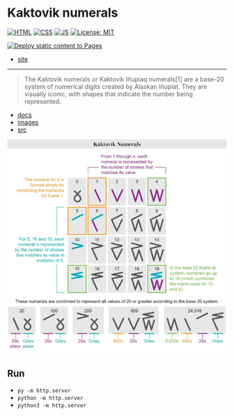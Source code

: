 # Kaktovik numerals

[![HTML](https://img.shields.io/badge/HTML-E34F26?style=for-the-badge&logo=html5&logoColor=white)](https://developer.mozilla.org/en-US/docs/Learn/Getting_started_with_the_web/HTML_basics)
[![CSS](https://img.shields.io/badge/CSS-1572B6?&style=for-the-badge&logo=css3&logoColor=white)](https://developer.mozilla.org/en-US/docs/Web/CSS)
[![JS](https://img.shields.io/badge/JavaScript-323330?style=for-the-badge&logo=javascript&logoColor=F7DF1E)](https://developer.mozilla.org/en-US/docs/Web/JavaScript)
[![License: MIT](https://img.shields.io/badge/License-MIT-lightgrey.svg?style=for-the-badge)](https://opensource.org/licenses/MIT)

[![Deploy static content to Pages](https://github.com/alex-hedley/kaktovik-numerals/actions/workflows/static.yml/badge.svg)](https://github.com/alex-hedley/kaktovik-numerals/actions/workflows/static.yml)

- [site](https://alex-hedley.github.io/kaktovik-numerals/)

---

> The Kaktovik numerals or Kaktovik Iñupiaq numerals[1] are a base-20 system of numerical digits created by Alaskan Iñupiat. They are visually iconic, with shapes that indicate the number being represented.

- [docs](docs/README.md)
- [images](images/README.md)
- [src](src/)

![Kaktovik numerals](images/KaktovikNumerals.jpeg "Kaktovik numerals")

## Run

- `py -m http.server`
- `python -m http.server`
- `python3 -m http.server`
